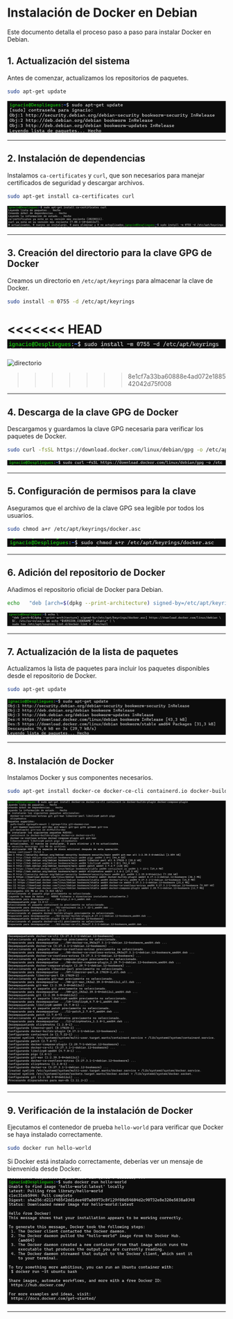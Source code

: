 
# Instalación de Docker en Debian

Este documento detalla el proceso paso a paso para instalar Docker en Debian.

## 1. Actualización del sistema

Antes de comenzar, actualizamos los repositorios de paquetes.

```bash
sudo apt-get update
```

![1 update](1update.png)


---

## 2. Instalación de dependencias

Instalamos `ca-certificates` y `curl`, que son necesarios para manejar certificados de seguridad y descargar archivos.

```bash
sudo apt-get install ca-certificates curl
```

![2 dependencias](2dependencias.png)

---

## 3. Creación del directorio para la clave GPG de Docker

Creamos un directorio en `/etc/apt/keyrings` para almacenar la clave de Docker.

```bash
sudo install -m 0755 -d /etc/apt/keyrings
```

<<<<<<< HEAD
![directorio](77.png)
=======
![directorio](directory.png)
>>>>>>> 8e1cf7a33ba60888e4ad072e188542042d75f008

---

## 4. Descarga de la clave GPG de Docker

Descargamos y guardamos la clave GPG necesaria para verificar los paquetes de Docker.

```bash
sudo curl -fsSL https://download.docker.com/linux/debian/gpg -o /etc/apt/keyrings/docker.asc
```


![claveCPG](99.png)

---

## 5. Configuración de permisos para la clave

Aseguramos que el archivo de la clave GPG sea legible por todos los usuarios.

```bash
sudo chmod a+r /etc/apt/keyrings/docker.asc
```


![directorio](4.png)

---

## 6. Adición del repositorio de Docker

Añadimos el repositorio oficial de Docker para Debian.

```bash
echo   "deb [arch=$(dpkg --print-architecture) signed-by=/etc/apt/keyrings/docker.asc] https://download.docker.com/linux/debian   $(. /etc/os-release && echo "$VERSION_CODENAME") stable" |   sudo tee /etc/apt/sources.list.d/docker.list > /dev/null
```

![repo](5.png)

---

## 7. Actualización de la lista de paquetes

Actualizamos la lista de paquetes para incluir los paquetes disponibles desde el repositorio de Docker.

```bash
sudo apt-get update
```

![repo](6.png)

---

## 8. Instalación de Docker

Instalamos Docker y sus componentes necesarios.

```bash
sudo apt-get install docker-ce docker-ce-cli containerd.io docker-buildx-plugin docker-compose-plugin
```

![repo](7.png)

![repo](8.png)

---

## 9. Verificación de la instalación de Docker

Ejecutamos el contenedor de prueba `hello-world` para verificar que Docker se haya instalado correctamente.

```bash
sudo docker run hello-world
```

Si Docker está instalado correctamente, deberías ver un mensaje de bienvenida desde Docker.

![repo](9.png)

---

